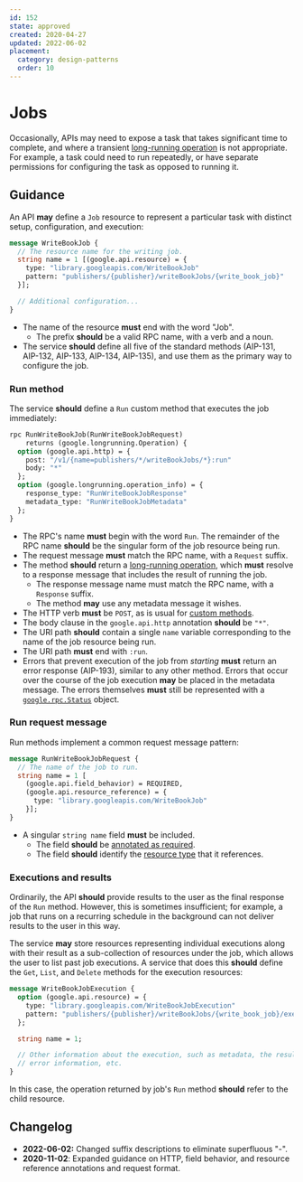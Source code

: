 ```yaml
---
id: 152
state: approved
created: 2020-04-27
updated: 2022-06-02
placement:
  category: design-patterns
  order: 10
---
```


# Jobs

Occasionally, APIs may need to expose a task that takes significant time to
complete, and where a transient [long-running operation][aip-151] is not
appropriate. For example, a task could need to run repeatedly, or have separate
permissions for configuring the task as opposed to running it.

## Guidance

An API **may** define a `Job` resource to represent a particular task with
distinct setup, configuration, and execution:

```proto
message WriteBookJob {
  // The resource name for the writing job.
  string name = 1 [(google.api.resource) = {
    type: "library.googleapis.com/WriteBookJob"
    pattern: "publishers/{publisher}/writeBookJobs/{write_book_job}"
  }];

  // Additional configuration...
}
```

- The name of the resource **must** end with the word "Job".
  - The prefix **should** be a valid RPC name, with a verb and a noun.
- The service **should** define all five of the standard methods (AIP-131,
  AIP-132, AIP-133, AIP-134, AIP-135), and use them as the
  primary way to configure the job.

### Run method

The service **should** define a `Run` custom method that executes the job
immediately:

```proto
rpc RunWriteBookJob(RunWriteBookJobRequest)
    returns (google.longrunning.Operation) {
  option (google.api.http) = {
    post: "/v1/{name=publishers/*/writeBookJobs/*}:run"
    body: "*"
  };
  option (google.longrunning.operation_info) = {
    response_type: "RunWriteBookJobResponse"
    metadata_type: "RunWriteBookJobMetadata"
  };
}
```

- The RPC's name **must** begin with the word `Run`. The remainder of the
  RPC name **should** be the singular form of the job resource being run.
- The request message **must** match the RPC name, with a `Request` suffix.
- The method **should** return a [long-running operation][aip-151], which
  **must** resolve to a response message that includes the result of running
  the job.
  - The response message name must match the RPC name, with a `Response`
    suffix.
  - The method **may** use any metadata message it wishes.
- The HTTP verb **must** be `POST`, as is usual for [custom methods][aip-136].
- The body clause in the `google.api.http` annotation **should** be `"*"`.
- The URI path **should** contain a single `name` variable corresponding to the
  name of the job resource being run.
- The URI path **must** end with `:run`.
- Errors that prevent execution of the job from _starting_ **must** return an
  error response (AIP-193), similar to any other method. Errors that occur
  over the course of the job execution **may** be placed in the metadata
  message. The errors themselves **must** still be represented with a
  [`google.rpc.Status`][status] object.

### Run request message

Run methods implement a common request message pattern:

```proto
message RunWriteBookJobRequest {
  // The name of the job to run.
  string name = 1 [
    (google.api.field_behavior) = REQUIRED,
    (google.api.resource_reference) = {
      type: "library.googleapis.com/WriteBookJob"
    }];
}
```

- A singular `string name` field **must** be included.
  - The field **should** be [annotated as required][aip-203].
  - The field **should** identify the [resource type][aip-123] that it
    references.

### Executions and results

Ordinarily, the API **should** provide results to the user as the final
response of the `Run` method. However, this is sometimes insufficient; for
example, a job that runs on a recurring schedule in the background can not
deliver results to the user in this way.

The service **may** store resources representing individual executions along
with their result as a sub-collection of resources under the job, which allows
the user to list past job executions. A service that does this **should**
define the `Get`, `List`, and `Delete` methods for the execution resources:

```proto
message WriteBookJobExecution {
  option (google.api.resource) = {
    type: "library.googleapis.com/WriteBookJobExecution"
    pattern: "publishers/{publisher}/writeBookJobs/{write_book_job}/executions/{execution}"
  };

  string name = 1;

  // Other information about the execution, such as metadata, the result,
  // error information, etc.
}
```

In this case, the operation returned by job's `Run` method **should** refer to
the child resource.

## Changelog

- **2022-06-02:** Changed suffix descriptions to eliminate superfluous "-".
- **2020-11-02**: Expanded guidance on HTTP, field behavior, and resource
  reference annotations and request format.

<!-- prettier-ignore-start -->
[aip-123]: ./0123.md
[aip-136]: ./0136.md
[aip-151]: ./0151.md
[aip-203]: ./0203.md
[status]: https://github.com/googleapis/googleapis/blob/master/google/rpc/status.proto
<!-- prettier-ignore-end -->

